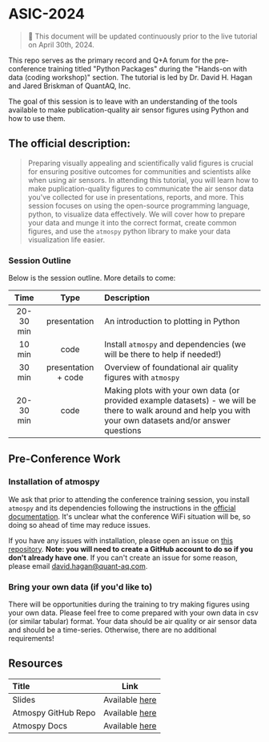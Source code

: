 # ASIC-2024

> 🚧 This document will be updated continuously prior to the live tutorial on April 30th, 2024.  


This repo serves as the primary record and Q+A forum for the pre-conference training titled "Python Packages" during the "Hands-on with data (coding workshop)" section. The tutorial is led by Dr. David H. Hagan and Jared Briskman of QuantAQ, Inc.


The goal of this session is to leave with an understanding of the tools available to make publication-quality air sensor figures using Python and how to use them.



## The official description:

> Preparing visually appealing and scientifically valid figures is crucial for ensuring positive outcomes for communities and scientists alike when using air sensors. In attending this tutorial, you will learn how to make puplication-quality figures to communicate the air sensor data you've collected for use in presentations, reports, and more. This session focuses on using the open-source programming language, python, to visualize data effectively. We will cover how to prepare your data and munge it into the correct format, create common figures, and use the `atmospy` python library to make your data visualization life easier.


### Session Outline

Below is the session outline. More details to come:

| Time | Type | Description |
|:----:|:----:|:------------|
| 20-30 min | presentation | An introduction to plotting in Python|
| 10 min | code | Install `atmospy` and dependencies (we will be there to help if needed!)|
| 30 min | presentation + code | Overview of foundational air quality figures with `atmospy` |
| 20-30 min| code | Making plots with your own data (or provided example datasets) - we will be there to walk around and help you with your own datasets and/or answer questions |


## Pre-Conference Work

### Installation of atmospy

We ask that prior to attending the conference training session, you install `atmospy` and its dependencies following the instructions in the [official documentation](https://dhhagan.github.io/atmospy/index.html). It's unclear what the conference WiFi situation will be, so doing so ahead of time may reduce issues.


If you have any issues with installation, please open an issue on [this repository](https://github.com/quant-aq/ASIC-2024/issues). **Note: you will need to create a GitHub account to do so if you don't already have one**. If you can't create an issue for some reason, please email david.hagan@quant-aq.com.

### Bring your own data (if you'd like to)

There will be opportunities during the training to try making figures using your own data. Please feel free to come prepared with your own data in csv (or similar tabular) format. Your data should be air quality or air sensor data and should be a time-series. Otherwise, there are no additional requirements!


## Resources

| Title | Link | 
|:------|:----:|
| Slides |  Available [here](/ASIC%202024%20Tutorial%20[Hagan].pdf) |
| Atmospy GitHub Repo | Available [here](https://github.com/dhhagan/atmospy?tab=readme-ov-file) |
| Atmospy Docs | Available [here](https://dhhagan.github.io/atmospy/index.html) |  


